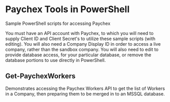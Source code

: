 # Paychex Tools in PowerShell
Sample PowerShell scripts for accessing Paychex

You must have an API account with Paychex, to which you will need to supply Client ID and Client Secret's to utilize these sample scripts (with editing).  You will also need a Company Display ID in order to access a live company, rather than the sandbox company.  You will also need to edit to provide database access, for your particular database, or remove the database portions to use directly in PowerShell.
## Get-PaychexWorkers
Demonstrates accessing the Paychex Workers API to get the list of Workers in a Company, then preparing them to be merged in to an MSSQL database.
